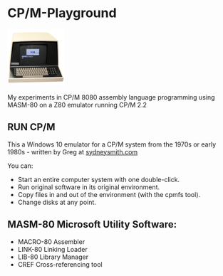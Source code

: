 # CP/M-Playground
![retro-pc](https://github.com/ifknot/CPM-Playground/blob/main/images/vector-graphics-vector-3-128x128.png)

My experiments in CP/M 8080 assembly language programming using MASM-80 on a Z80 emulator running CP/M 2.2
## RUN CP/M
This a Windows 10 emulator for a CP/M system from the 1970s or early 1980s - written by Greg at [sydneysmith.com](https://www.sydneysmith.com/wordpress/run-cpm/)

You can:
+ Start an entire computer system with one double-click.
+ Run original software in its original environment.
+ Copy files in and out of the environment (with the cpmfs tool).
+ Change disks at any point.

## MASM-80 Microsoft Utility Software:
+ MACRO-80 Assembler
+ LINK-80 Linking Loader
+ LIB-80 Library Manager
+ CREF Cross-referencing tool
